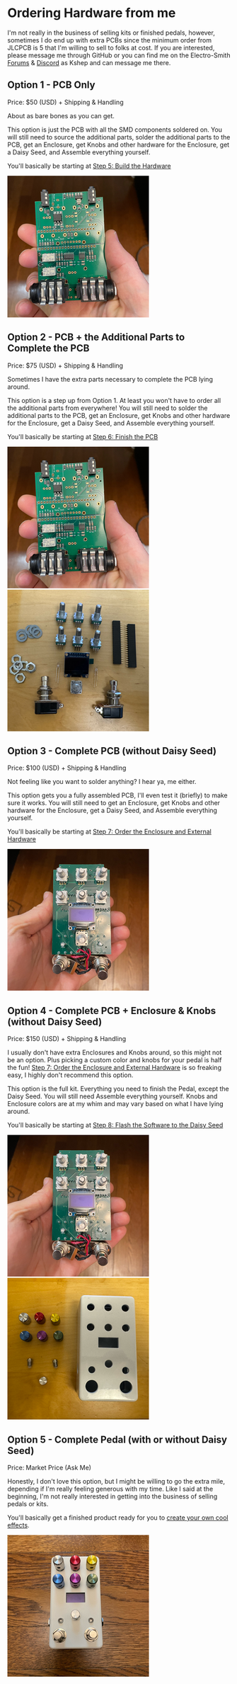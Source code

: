 # Ordering Hardware from me
I'm not really in the business of selling kits or finished pedals, however, sometimes I do end up with extra PCBs since the minimum order from JLCPCB is 5 that I'm willing to sell to folks at cost.  If you are interested, please message me through GitHub or you can find me on the Electro-Smith [Forums](https://forum.electro-smith.com/t/my-daisy-guitar-pedal-designs-on-github/3641) & [Discord](https://discord.gg/ByHBnMtQTR) as Kshep and can message me there.

## Option 1 - PCB Only
Price: $50 (USD) + Shipping & Handling

About as bare bones as you can get. 

This option is just the PCB with all the SMD components soldered on.  You will still need to source the additional parts, solder the additional parts to the PCB, get an Enclosure, get Knobs and other hardware for the Enclosure, get a Daisy Seed, and Assemble everything yourself.

You'll basically be starting at [Step 5: Build the Hardware](README.md#5-order-the-additional-parts-jlcpcb-doesnt-assemble)

![PCBs](images/PCBs.png)

## Option 2 - PCB + the Additional Parts to Complete the PCB
Price: $75 (USD) + Shipping & Handling

Sometimes I have the extra parts necessary to complete the PCB lying around.

This option is a step up from Option 1. At least you won't have to order all the additional parts from everywhere! You will still need to solder the additional parts to the PCB, get an Enclosure, get Knobs and other hardware for the Enclosure, get a Daisy Seed, and Assemble everything yourself.

You'll basically be starting at [Step 6: Finish the PCB](README.md#6-finish-the-pcb-solder-everything)

![PCBs](images/PCBs.png)![PCB Extra Parts](images/PCBExtraParts.png)

## Option 3 - Complete PCB (without Daisy Seed)
Price: $100 (USD) + Shipping & Handling

Not feeling like you want to solder anything? I hear ya, me either.

This option gets you a fully assembled PCB, I'll even test it (briefly) to make sure it works. You will still need to get an Enclosure, get Knobs and other hardware for the Enclosure, get a Daisy Seed, and Assemble everything yourself.

You'll basically be starting at [Step 7: Order the Enclosure and External Hardware](README.md#7-order-the-enclosure-and-external-hardware)

![PCBs](images/CircuitBoard-Front.png)

## Option 4 - Complete PCB + Enclosure & Knobs (without Daisy Seed)
Price: $150 (USD) + Shipping & Handling

I usually don't have extra Enclosures and Knobs around, so this might not be an option. Plus picking a custom color and knobs for your pedal is half the fun! [Step 7: Order the Enclosure and External Hardware](README.md#7-order-the-enclosure-and-external-hardware) is so freaking easy, I highly don't recommend this option.

This option is the full kit. Everything you need to finish the Pedal, except the Daisy Seed. You will still need Assemble everything yourself. Knobs and Enclosure colors are at my whim and may vary based on what I have lying around.

You'll basically be starting at [Step 8: Flash the Software to the Daisy Seed](README.md#8-flash-the-software-to-the-daisy-seed-on-the-hardware)

![PCBs](images/CircuitBoard-Front.png)![Enclosure and Knobs](images/EnclosureAndKnobs.png)

## Option 5 - Complete Pedal (with or without Daisy Seed)
Price: Market Price (Ask Me)

Honestly, I don't love this option, but I might be willing to go the extra mile, depending if I'm really feeling generous with my time. Like I said at the beginning, I'm not really interested in getting into the business of selling pedals or kits.

You'll basically get a finished product ready for you to [create your own cool effects](../../../Software/GuitarPedal/README.md).

![PCBs](images/FinalProduct.png)
